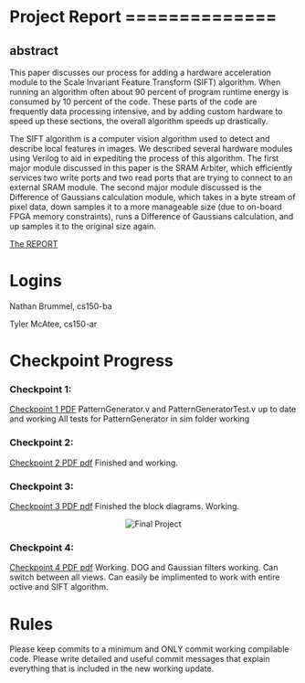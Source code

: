 
<h1>
<b>Project Report</b>
==============
</h1>

<h2>abstract</h2>
<p>
This paper discusses our process for adding a hardware acceleration module to the Scale Invariant Feature Transform (SIFT) algorithm. When running an algorithm often about 90 percent of program runtime energy is consumed by 10 percent of the code. These parts of the code are frequently data processing intensive, and by adding custom hardware to speed up these sections, the overall algorithm speeds up drastically. 
</p><p>	
The SIFT algorithm is a computer vision algorithm used to detect and describe local features in images. We described several hardware modules using Verilog to aid in expediting the process of this algorithm. The first major module discussed in this paper is the SRAM Arbiter, which efficiently services two write ports and two read ports that are trying to connect to an external SRAM module. The second major module discussed is the Difference of Gaussians calculation module, which takes in a byte stream of pixel data, down samples it to a more manageable size (due to on-board FPGA memory constraints), runs a Difference of Gaussians calculation, and up samples it to the original size again.
</p><a href=https://drive.google.com/file/d/0Bz6DRVnxP1BUUmF6TXc5TXp1azg/edit?usp=sharing> The REPORT </a>


Logins
===

Nathan Brummel, cs150-ba

Tyler McAtee, cs150-ar

Checkpoint Progress
===
<h3>
Checkpoint 1:
</h3>
<a href=http://www-inst.eecs.berkeley.edu/~cs150/fa13/project/checkpoint1.pdf> Checkpoint 1 PDF</a>
PatternGenerator.v and PatternGeneratorTest.v up to date and working
All tests for PatternGenerator in sim folder working

<h3>
Checkpoint 2:
</h3>
<a href=http://www-inst.eecs.berkeley.edu/~cs150/fa13/project/checkpoint2.pdf> Checkpoint 2 PDF pdf</a>
Finished and working. 

<h3>
Checkpoint 3:
</h3>
<a href=http://www-inst.eecs.berkeley.edu/~cs150/fa13/project/checkpoint3.pdf> Checkpoint 3 PDF pdf</a>
Finished the block diagrams.
Working.
<p align="center"><img title="Final Project" src="https://raw.github.com/EECS150/fa13_team06/master/Proposal/PiIthGW.png?token=5061271__eyJzY29wZSI6IlJhd0Jsb2I6RUVDUzE1MC9mYTEzX3RlYW0wNi9tYXN0ZXIvUHJvcG9zYWwvUGlJdGhHVy5wbmciLCJleHBpcmVzIjoxMzg1MDAyODU4fQ%3D%3D--3de2c89a4f562c9efbbbc10e14edf808a4cef721"/></p>
<h3>
Checkpoint 4:
</h3>
<a href=http://www-inst.eecs.berkeley.edu/~cs150/fa13/project/checkpoint4-1.pdf> Checkpoint 4 PDF pdf</a>
Working. DOG and Gaussian filters working.  Can switch between all views.  Can easily be implimented to work with entire octive and SIFT algorithm. 

Rules
===
Please keep commits to a minimum and ONLY commit working compilable code. 
Please write detailed and useful commit messages that explain everything that is included in the new working update.
